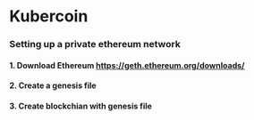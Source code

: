 # Kubercoin

### Setting up a private ethereum network

#### 1. Download Ethereum https://geth.ethereum.org/downloads/
#### 2. Create a genesis file
#### 3. Create blockchian with genesis file
